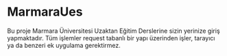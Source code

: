 # MarmaraUes
Bu proje Marmara Üniversitesi Uzaktan Eğitim Derslerine sizin yerinize giriş yapmaktadır.
Tüm işlemler request tabanlı bir yapı üzerinden işler, tarayıcı ya da benzeri ek uygulama gerektirmez.
